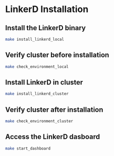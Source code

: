 # LinkerD Installation

## Install the LinkerD binary

```sh
make install_linkerd_local
```

## Verify cluster before installation

```sh
make check_environment_local
```

## Install LinkerD in cluster

```sh
make install_linkerd_cluster
```

## Verify cluster after installation

```sh
make check_environment_cluster
```

## Access the LinkerD dasboard

```sh
make start_dashboard
```
